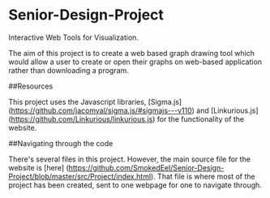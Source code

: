 # Senior-Design-Project

Interactive Web Tools for Visualization.  

The aim of this project is to create a web based graph drawing tool which would allow a user to create or open their graphs on web-based application rather than downloading a program.


##Resources

This project uses the Javascript libraries, [Sigma.js] (https://github.com/jacomyal/sigma.js/#sigmajs---v110) and [Linkurious.js] (https://github.com/Linkurious/linkurious.js) for the functionality of the website. 

##Navigating through the code

There's several files in this project.  However, the main source file for the website is [here] (https://github.com/SmokedEel/Senior-Design-Project/blob/master/src/Project/index.html).  That file is where most of the project has been created, sent to one webpage for one to navigate through.
